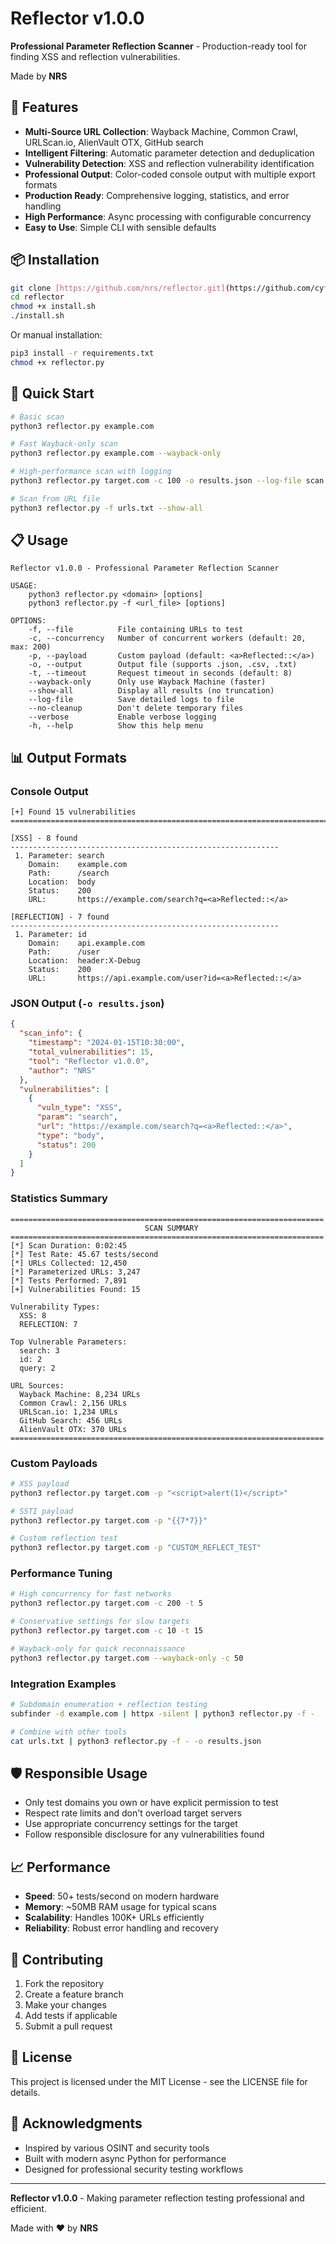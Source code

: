 # Reflector v1.0.0

**Professional Parameter Reflection Scanner** - Production-ready tool for finding XSS and reflection vulnerabilities.

Made by **NRS**

## 🚀 Features

- **Multi-Source URL Collection**: Wayback Machine, Common Crawl, URLScan.io, AlienVault OTX, GitHub search
- **Intelligent Filtering**: Automatic parameter detection and deduplication
- **Vulnerability Detection**: XSS and reflection vulnerability identification
- **Professional Output**: Color-coded console output with multiple export formats
- **Production Ready**: Comprehensive logging, statistics, and error handling
- **High Performance**: Async processing with configurable concurrency
- **Easy to Use**: Simple CLI with sensible defaults

## 📦 Installation

```bash
git clone [https://github.com/nrs/reflector.git](https://github.com/cyferhexa-boop/reflector.git)
cd reflector
chmod +x install.sh
./install.sh
```

Or manual installation:
```bash
pip3 install -r requirements.txt
chmod +x reflector.py
```

## 🎯 Quick Start

```bash
# Basic scan
python3 reflector.py example.com

# Fast Wayback-only scan  
python3 reflector.py example.com --wayback-only

# High-performance scan with logging
python3 reflector.py target.com -c 100 -o results.json --log-file scan.log

# Scan from URL file
python3 reflector.py -f urls.txt --show-all
```

## 📋 Usage

```
Reflector v1.0.0 - Professional Parameter Reflection Scanner

USAGE:
    python3 reflector.py <domain> [options]
    python3 reflector.py -f <url_file> [options]

OPTIONS:
    -f, --file          File containing URLs to test
    -c, --concurrency   Number of concurrent workers (default: 20, max: 200)
    -p, --payload       Custom payload (default: <a>Reflected::</a>)
    -o, --output        Output file (supports .json, .csv, .txt)
    -t, --timeout       Request timeout in seconds (default: 8)
    --wayback-only      Only use Wayback Machine (faster)
    --show-all          Display all results (no truncation)
    --log-file          Save detailed logs to file
    --no-cleanup        Don't delete temporary files
    --verbose           Enable verbose logging
    -h, --help          Show this help menu
```

## 📊 Output Formats

### Console Output
```
[+] Found 15 vulnerabilities
================================================================================

[XSS] - 8 found
------------------------------------------------------------
 1. Parameter: search
    Domain:    example.com
    Path:      /search
    Location:  body
    Status:    200
    URL:       https://example.com/search?q=<a>Reflected::</a>

[REFLECTION] - 7 found
------------------------------------------------------------
 1. Parameter: id
    Domain:    api.example.com
    Path:      /user
    Location:  header:X-Debug
    Status:    200
    URL:       https://api.example.com/user?id=<a>Reflected::</a>
```

### JSON Output (`-o results.json`)
```json
{
  "scan_info": {
    "timestamp": "2024-01-15T10:30:00",
    "total_vulnerabilities": 15,
    "tool": "Reflector v1.0.0",
    "author": "NRS"
  },
  "vulnerabilities": [
    {
      "vuln_type": "XSS",
      "param": "search",
      "url": "https://example.com/search?q=<a>Reflected::</a>",
      "type": "body",
      "status": 200
    }
  ]
}
```

### Statistics Summary
```
======================================================================
                              SCAN SUMMARY                              
======================================================================
[*] Scan Duration: 0:02:45
[*] Test Rate: 45.67 tests/second
[*] URLs Collected: 12,450
[*] Parameterized URLs: 3,247
[*] Tests Performed: 7,891
[+] Vulnerabilities Found: 15

Vulnerability Types:
  XSS: 8
  REFLECTION: 7

Top Vulnerable Parameters:
  search: 3
  id: 2
  query: 2

URL Sources:
  Wayback Machine: 8,234 URLs
  Common Crawl: 2,156 URLs
  URLScan.io: 1,234 URLs
  GitHub Search: 456 URLs
  AlienVault OTX: 370 URLs
======================================================================
```

### Custom Payloads
```bash
# XSS payload
python3 reflector.py target.com -p "<script>alert(1)</script>"

# SSTI payload  
python3 reflector.py target.com -p "{{7*7}}"

# Custom reflection test
python3 reflector.py target.com -p "CUSTOM_REFLECT_TEST"
```

### Performance Tuning
```bash
# High concurrency for fast networks
python3 reflector.py target.com -c 200 -t 5

# Conservative settings for slow targets
python3 reflector.py target.com -c 10 -t 15

# Wayback-only for quick reconnaissance
python3 reflector.py target.com --wayback-only -c 50
```

### Integration Examples
```bash
# Subdomain enumeration + reflection testing
subfinder -d example.com | httpx -silent | python3 reflector.py -f -

# Combine with other tools
cat urls.txt | python3 reflector.py -f - -o results.json
```

## 🛡️ Responsible Usage

- Only test domains you own or have explicit permission to test
- Respect rate limits and don't overload target servers
- Use appropriate concurrency settings for the target
- Follow responsible disclosure for any vulnerabilities found

## 📈 Performance

- **Speed**: 50+ tests/second on modern hardware
- **Memory**: ~50MB RAM usage for typical scans
- **Scalability**: Handles 100K+ URLs efficiently
- **Reliability**: Robust error handling and recovery

## 🤝 Contributing

1. Fork the repository
2. Create a feature branch
3. Make your changes
4. Add tests if applicable
5. Submit a pull request

## 📄 License

This project is licensed under the MIT License - see the LICENSE file for details.

## 🙏 Acknowledgments

- Inspired by various OSINT and security tools
- Built with modern async Python for performance
- Designed for professional security testing workflows

---

**Reflector v1.0.0** - Making parameter reflection testing professional and efficient.

Made with ❤️ by **NRS**
